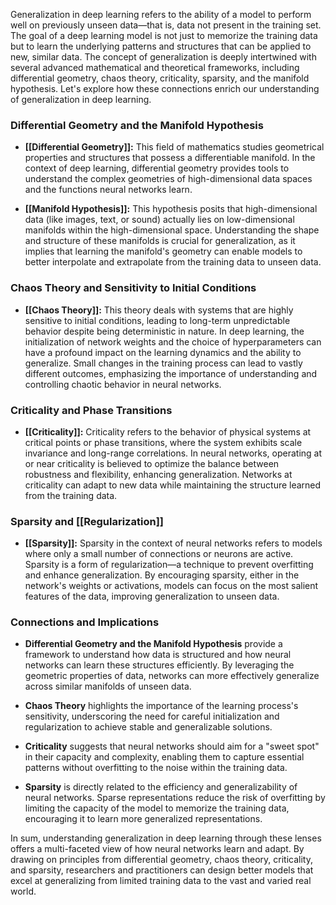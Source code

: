 Generalization in deep learning refers to the ability of a model to perform well on previously unseen data—that is, data not present in the training set. The goal of a deep learning model is not just to memorize the training data but to learn the underlying patterns and structures that can be applied to new, similar data. The concept of generalization is deeply intertwined with several advanced mathematical and theoretical frameworks, including differential geometry, chaos theory, criticality, sparsity, and the manifold hypothesis. Let's explore how these connections enrich our understanding of generalization in deep learning.

### Differential Geometry and the Manifold Hypothesis

- **[[Differential Geometry]]:** This field of mathematics studies geometrical properties and structures that possess a differentiable manifold. In the context of deep learning, differential geometry provides tools to understand the complex geometries of high-dimensional data spaces and the functions neural networks learn.
  
- **[[Manifold Hypothesis]]:** This hypothesis posits that high-dimensional data (like images, text, or sound) actually lies on low-dimensional manifolds within the high-dimensional space. Understanding the shape and structure of these manifolds is crucial for generalization, as it implies that learning the manifold's geometry can enable models to better interpolate and extrapolate from the training data to unseen data.

### Chaos Theory and Sensitivity to Initial Conditions

- **[[Chaos Theory]]:** This theory deals with systems that are highly sensitive to initial conditions, leading to long-term unpredictable behavior despite being deterministic in nature. In deep learning, the initialization of network weights and the choice of hyperparameters can have a profound impact on the learning dynamics and the ability to generalize. Small changes in the training process can lead to vastly different outcomes, emphasizing the importance of understanding and controlling chaotic behavior in neural networks.

### Criticality and Phase Transitions

- **[[Criticality]]:** Criticality refers to the behavior of physical systems at critical points or phase transitions, where the system exhibits scale invariance and long-range correlations. In neural networks, operating at or near criticality is believed to optimize the balance between robustness and flexibility, enhancing generalization. Networks at criticality can adapt to new data while maintaining the structure learned from the training data.

### Sparsity and [[Regularization]]

- **[[Sparsity]]:** Sparsity in the context of neural networks refers to models where only a small number of connections or neurons are active. Sparsity is a form of regularization—a technique to prevent overfitting and enhance generalization. By encouraging sparsity, either in the network's weights or activations, models can focus on the most salient features of the data, improving generalization to unseen data.

### Connections and Implications

- **Differential Geometry and the Manifold Hypothesis** provide a framework to understand how data is structured and how neural networks can learn these structures efficiently. By leveraging the geometric properties of data, networks can more effectively generalize across similar manifolds of unseen data.

- **Chaos Theory** highlights the importance of the learning process's sensitivity, underscoring the need for careful initialization and regularization to achieve stable and generalizable solutions.

- **Criticality** suggests that neural networks should aim for a "sweet spot" in their capacity and complexity, enabling them to capture essential patterns without overfitting to the noise within the training data.

- **Sparsity** is directly related to the efficiency and generalizability of neural networks. Sparse representations reduce the risk of overfitting by limiting the capacity of the model to memorize the training data, encouraging it to learn more generalized representations.

In sum, understanding generalization in deep learning through these lenses offers a multi-faceted view of how neural networks learn and adapt. By drawing on principles from differential geometry, chaos theory, criticality, and sparsity, researchers and practitioners can design better models that excel at generalizing from limited training data to the vast and varied real world.